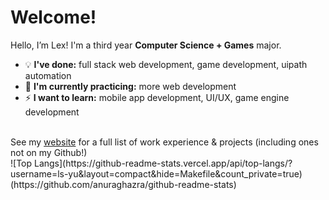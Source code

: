 
<!--
**ls-yu/ls-yu** is a ✨ _special_ ✨ repository because its `README.md` (this file) appears on your GitHub profile.

Here are some ideas to get you started:

- 🔭 I’m currently working on ...
- 🌱 I’m currently learning ...
- 👯 I’m looking to collaborate on ...
- 🤔 I’m looking for help with ...
- 💬 Ask me about ...
- 📫 How to reach me: ...
- 😄 Pronouns: ...
- ⚡ Fun fact: ...
-->
<h1>Welcome!</h1>

Hello, I’m Lex! I'm a third year <b>Computer Science + Games</b> major.

* 💡  <b>I've done:</b> full stack web development, game development, uipath automation
* 🌱 <b>I'm currently practicing:</b> more web development
* ⚡ <b>I want to learn:</b> mobile app development, UI/UX, game engine development

<br>
See my <a href="https://ls-yu.github.io">website</a> for a full list of work experience & projects (including ones not on my Github!)

<br>
![Top Langs](https://github-readme-stats.vercel.app/api/top-langs/?username=ls-yu&layout=compact&hide=Makefile&count_private=true)(https://github.com/anuraghazra/github-readme-stats)

